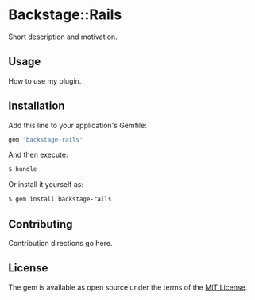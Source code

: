 # Backstage::Rails
Short description and motivation.

## Usage
How to use my plugin.

## Installation
Add this line to your application's Gemfile:

```ruby
gem "backstage-rails"
```

And then execute:
```bash
$ bundle
```

Or install it yourself as:
```bash
$ gem install backstage-rails
```

## Contributing
Contribution directions go here.

## License
The gem is available as open source under the terms of the [MIT License](https://opensource.org/licenses/MIT).
